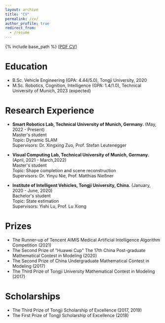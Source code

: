 ```yaml
---
layout: archive
title: "CV"
permalink: /cv/
author_profile: true
redirect_from:
  - /resume
---
```


{% include base_path %}
[[PDF CV](http://dylanorange.github.io/files/cv.pdf)]

Education
======
* B.Sc. Vehicle Engineering (GPA: 4.44/5.0), Tongji University, 2020
* M.Sc. Robotics, Cognition, Intelligence (GPA: 1.4/1.0), Technical University of Munich, 2023 (expected)

Research Experience
======
* <b>Smart Robotics Lab, Technical University of Munich, Germany.</b> (May, 2022 - Present)<br /> 
    Master's student<br /> 
    Topic: Dynamic SLAM<br /> 
    Supervisors: Dr. Xingxing Zuo, Prof. Stefan Leutenegger

* <b>Visual Computing Lab, Technical University of Munich, Germany.</b>  (April, 2021 - March,2022)<br /> 
    Master's student<br /> 
    Topic: Shape completion and scene reconstruction<br /> 
    Supervisors: Dr. Yinyu Nie, Prof. Matthias Nießner 

* <b>Institute of Intelligent Vehicles, Tongji University, China.</b>  (January, 2020 - June, 2020)<br /> 
    Bachelor's student<br /> 
    Topic: State estimation<br /> 
    Supervisors: Yishi Lu, Prof. Lu Xiong

Prizes
======
* The Runner-up of Tencent AIMIS Medical Artificial Intelligence Algorithm Competition (2021)
* The Second Prize of "Huawei Cup" The 17th China Post-graduate Mathematical Contest in Modeling (2020)
* The Second Prize of China Undergraduate Mathematical Contest in Modeling (2017)
* The Third Prize of Tongji University Mathematical Contest in Modeling (2017)

Scholarships
======
* The Third Prize of Tongji Scholarship of Excellence (2017, 2019)
* The First Prize of Tongji Scholarship of Excellence (2018)
